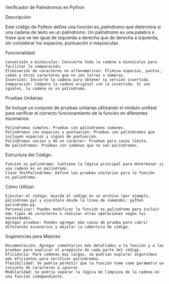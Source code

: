 Verificador de Palíndromos en Python

Descripción:

Este código de Python define una función es_palindromo que determina si una cadena de texto es un palíndromo. Un palíndromo es una palabra o frase que se lee igual de izquierda a derecha que de derecha a izquierda, sin considerar los espacios, puntuación o mayúsculas.  

Funcionalidad:

    Conversión a minúsculas: Convierte toda la cadena a minúsculas para facilitar la comparación.
    Eliminación de caracteres no alfanuméricos: Elimina espacios, puntos, comas y otros caracteres que no son letras o números.
    Inversión: Invierte la cadena para obtener su versión invertida.
    Comparación: Compara la cadena original con la invertida. Si son iguales, la cadena es un palíndromo.

Pruebas Unitarias:

Se incluye un conjunto de pruebas unitarias utilizando el módulo unittest para verificar el correcto funcionamiento de la función en diferentes escenarios:

    Palíndromos simples: Pruebas con palíndromos comunes.
    Palíndromos con espacios y puntuación: Pruebas con palíndromos que incluyen espacios y signos de puntuación.
    Palíndromos vacíos y de un carácter: Pruebas para casos límite.
    No palíndromos: Pruebas con cadenas que no son palíndromos.

Estructura del Código:

    Función es_palindromo: Contiene la lógica principal para determinar si una cadena es un palíndromo.
    Clase TestPalindromo: Define las pruebas unitarias para la función es_palindromo.

Cómo Utilizar:

    Ejecutar el código: Guarda el código en un archivo (por ejemplo, palindromo.py) y ejecútalo desde la línea de comandos: python palindromo.py.
    Personalizar: Puedes modificar la función es_palindromo para incluir más tipos de caracteres o realizar otras operaciones según tus necesidades.
    Agregar pruebas: Puedes agregar más casos de prueba para cubrir diferentes escenarios y mejorar la cobertura de código.

Sugerencias para Mejoras:

    Documentación: Agregar comentarios más detallados a la función y a las pruebas para explicar el propósito de cada parte del código.
    Eficiencia: Para cadenas muy largas, se podrían explorar algoritmos más eficientes para verificar palíndromos.
    Flexibilidad: Se podría permitir que la función tome como parámetro un conjunto de caracteres a ignorar.
    Modularidad: Se podría separar la lógica de limpieza de la cadena en una función independiente.
